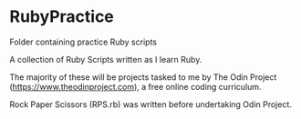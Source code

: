 # RubyPractice
Folder containing practice Ruby scripts

A collection of Ruby Scripts written as I learn Ruby. 

The majority of these will be projects tasked to me by The Odin Project (https://www.theodinproject.com), a free online coding curriculum. 

Rock Paper Scissors (RPS.rb) was written before undertaking Odin Project.
